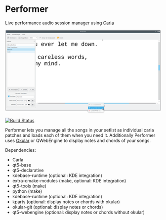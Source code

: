 # Performer
Live performance audio session manager using [Carla](https://github.com/falktx/Carla)

![Screenshot](./.screenshot.png "Screenshot")

[![Build Status](https://travis-ci.org/progwolff/performer.svg?branch=master)](https://travis-ci.org/progwolff/performer)

Performer lets you manage all the songs in your setlist as individual carla patches and loads each of them when you need it.
Additionally Performer uses [Okular](https://github.com/KDE/okular) or QWebEngine to display notes and chords of your songs.

Dependencies:
* Carla
* qt5-base
* qt5-declarative
* kdebase-runtime (optional: KDE integration)
* extra-cmake-modules (make, optional: KDE integration)
* qt5-tools (make)
* python (make)
* kdebase-runtime (optional: KDE integration)
* kparts (optional: display notes or chords with okular)
* okular-git (optional: display notes or chords)
* qt5-webengine (optional: display notes or chords without okular)
